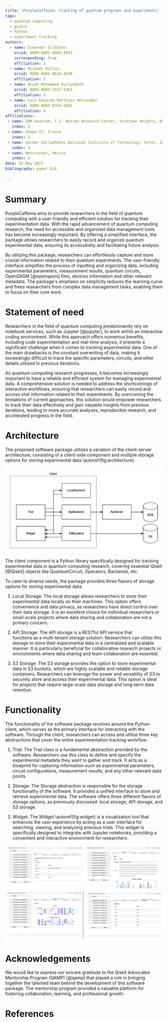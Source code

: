 ```yaml
---
title: 'PurpleCaffeine: tracking of quantum programs and experiments'
tags:
  - quantum computing
  - qiskit
  - Python
  - experiment tracking
authors:
  - name: Iskandar Sitdikov
    orcid: 0000-0002-6809-8943
    corresponding: true 
    affiliation: 1
  - name: Michaël Rollin
    orcid: 0000-0001-8619-8190
    affiliation: 2
  - name: Ansah Mohammad Kuriyodath
    orcid: 0009-0005-5517-5363
    affiliation: 3
  - name: Luis Eduardo Martínez Hérnandez
    orcid: 0000-0003-0354-5092
    affiliation: 4
affiliations:
 - name: IBM Quantum, T.J. Watson Research Center, Yorktown Heights, NY 10598, USA
   index: 1
 - name: Shape-IT, France
   index: 2
 - name: Sardar Vallabhbhai National Institute of Technology, Surat, India
   index: 3
 - name: Netcracker, Mexico
   index: 4
date: 18 May 2023
bibliography: paper.bib

---
```


# Summary

PurpleCaffeine aims to provide researchers in the field of quantum computing
with a user-friendly and efficient solution for tracking their 
experimentation data. With the rapid advancement of quantum 
computing research, the need for accessible and organized data 
management tools has become increasingly important. By offering 
a simplified interface, the package allows researchers to easily 
record and organize quantum experimental data, ensuring its accessibility
and facilitating future analysis.

By utilizing this package, researchers can effortlessly capture and 
store crucial information related to their quantum experiments. The 
user-friendly interface simplifies the process of inputting and 
organizing data, including experimental parameters, measurement 
results, quantum circuits, OpenQASM [@openqasm] files, devices information and other
relevant metadata. The package's emphasis on simplicity 
reduces the learning curve and frees researchers from complex data 
management tasks, enabling them to focus on their core work. 

# Statement of need

Researchers in the field of quantum computing predominantly rely on 
notebook services, such as Jupyter [@jupyter], to work within an interactive 
coding environment. While this approach offers numerous benefits, 
including code experimentation and real-time analysis, it presents 
a significant challenge when it comes to tracking experimental data. 
One of the main drawbacks is the constant overwriting of data, 
making it exceedingly difficult to trace the specific parameters, 
circuits, and other details utilized in previous iterations.

As quantum computing research progresses, it becomes increasingly 
important to have a reliable and efficient system for managing 
experimental data. A comprehensive solution is needed to address 
the shortcomings of interactive workflows, ensuring that researchers
can easily record and access vital information related to their experiments.
By overcoming the limitations of current approaches, this solution
would empower researchers to track their data effectively and gain
valuable insights from previous iterations, leading to more accurate 
analyses, reproducible research, and accelerated progress in the field.

# Architecture

The proposed software package utilizes a variation of the client-server 
architecture, consisting of a client-side component and multiple storage 
options for storing experimental data \autoref{fig:architecture}.

![Architecture.\label{fig:architecture}](./images/architecture.png)


The client component is a Python library specifically designed for 
tracking experimental data in quantum computing research, covering essential
Qiskit [@Qiskit] objects like QuantumCircuit, Operators, Backends, etc.

To cater to diverse needs, the package provides three flavors of storage 
options for storing experimental data:

1. Local Storage: The local storage allows researchers to store 
    their experimental data locally on their machines. 
    This option offers convenience and data privacy, as 
    researchers have direct control over their data storage. 
    It is an excellent choice for individual researchers or 
    small-scale projects where data sharing and collaboration 
    are not a primary concern.

2. API Storage: The API storage is a RESTful API service that  
    functions as a multi-tenant storage solution. 
    Researchers can utilize this storage to store their experimental 
    data in a centralized and scalable manner. 
    It is particularly beneficial for collaborative research projects or 
    environments where data sharing and team collaboration are essential. 

3. S3 Storage: The S3 storage provides the option to store experimental 
    data in S3 buckets, which are highly scalable and reliable storage 
    containers. Researchers can leverage the power and versatility of 
    S3 to securely store and access their experimental data. 
    This option is ideal for projects that require large-scale data storage
    and long-term data retention.



# Functionality

The functionality of the software package revolves around the Python client, 
which serves as the primary interface for interacting with the software. 
Through the client, researchers can access and utilize three key abstractions 
that cover the entire experimentation tracking workflow:

1. Trial: The Trial class is a fundamental abstraction provided by the software. 
Researchers use this class to define and specify the experimental metadata 
they want to gather and track. It acts as a blueprint for capturing information 
such as experimental parameters, circuit configurations, measurement results, 
and any other relevant data points.

2. Storage: The Storage abstraction is responsible for the storage functionality 
of the software. It provides a unified interface to store and retrieve experimental 
data. The software offers three different flavors of storage options, as previously
discussed: local storage, API storage, and S3 storage.

3. Widget: The Widget \autoref{fig:widget} is a visualization tool that enhances the user experience by acting 
as a user interface for searching, viewing, and analyzing previous trials. 
This widget is specifically designed to integrate with Jupyter notebooks, 
providing a convenient and interactive environment for researchers.

![Widget.\label{fig:widget}](./images/widget_updated.png)

# Acknowledgements

We would like to express our sincere gratitude to the Qiskit Advocates Mentorship 
Program (QAMP) [@qamp] that played a role in bringing together the talented team behind 
the development of this software package. The mentorship program provided a valuable 
platform for fostering collaboration, learning, and professional growth.

# References